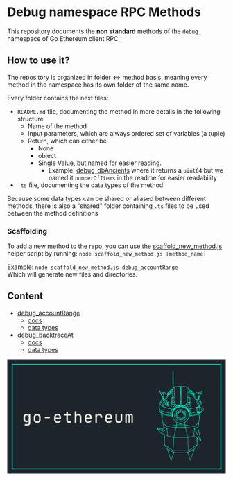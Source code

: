 # Debug namespace RPC Methods
This repository documents the **non standard** methods of the `debug_` namespace of Go Ethereum client RPC

## How to use it?
The repository is organized in folder <=> method basis, meaning every
method in the namespace has its own folder of the same name.

Every folder contains the next files:
- `README.md` file, documenting the method in more details in the following structure
  - Name of the method
  - Input parameters, which are always ordered set of variables (a tuple)
  - Return, which can either be
    - None
    - object
    - Single Value, but named for easier reading.
      - Example: [debug_dbAncients](./debug_dbAncients/README.md) where it returns a `uint64` but we named it `numberOfItems` in the readme for easier readability
- `.ts` file, documenting the data types of the method

Because some data types can be shared or aliased between different methods,
there is also a "shared" folder containing `.ts` files to be used between the method definitions

### Scaffolding
To add a new method to the repo, you can use the [scaffold_new_method.js](./scaffold_new_method.js) helper script
by running: `node scaffold_new_method.js [method_name]`

Example: `node scaffold_new_method.js debug_accountRange`  
Which will generate new files and directories.

## Content
- [debug_accountRange](./debug_accountRange)
  - [docs](./debug_accountRange/README.md)
  - [data types](./debug_accountRange/debug_accountRange.ts)
- [debug_backtraceAt](./debug_backtraceAt)
  - [docs](./debug_backtraceAt/README.md)
  - [data types](./debug_backtraceAt/debug_backtraceAt.ts)

![ns_debug_docs_banner](./assets/banner.png)